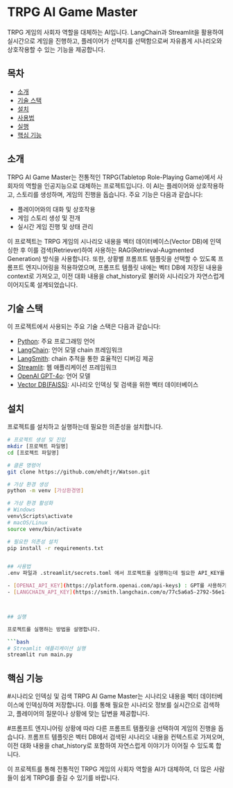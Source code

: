 # TRPG AI Game Master

TRPG 게임의 사회자 역할을 대체하는 AI입니다. LangChain과 Streamlit을 활용하여 실시간으로 게임을 진행하고, 플레이어가 선택지를 선택함으로써 자유롭게 시나리오와 상호작용할 수 있는 기능을 제공합니다.

## 목차

- [소개](#소개)
- [기술 스택](#기술-스택)
- [설치](#설치)
- [사용법](#사용법)
- [실행](#실행)
- [핵심 기능](#핵심-기능)

## 소개

TRPG AI Game Master는 전통적인 TRPG(Tabletop Role-Playing Game)에서 사회자의 역할을 인공지능으로 대체하는 프로젝트입니다. 이 AI는 플레이어와 상호작용하고, 스토리를 생성하며, 게임의 진행을 돕습니다. 주요 기능은 다음과 같습니다:
- 플레이어와의 대화 및 상호작용
- 게임 스토리 생성 및 전개
- 실시간 게임 진행 및 상태 관리

이 프로젝트는 TRPG 게임의 시나리오 내용을 벡터 데이터베이스(Vector DB)에 인덱싱한 후 이를 검색(Retriever)하여 사용하는 RAG(Retrieval-Augmented Generation) 방식을 사용합니다. 또한, 상황별 프롬프트 템플릿을 선택할 수 있도록 프롬프트 엔지니어링을 적용하였으며, 프롬프트 템플릿 내에는 벡터 DB에 저장된 내용을 context로 가져오고, 이전 대화 내용을 chat_history로 불러와 시나리오가 자연스럽게 이어지도록 설계되었습니다.

## 기술 스택

이 프로젝트에서 사용되는 주요 기술 스택은 다음과 같습니다:
- [Python](https://www.python.org/): 주요 프로그래밍 언어
- [LangChain](https://langchain.com/): 언어 모델 chain 프레임워크
- [LangSmith](https://www.langchain.com/langsmith): chain 추적을 통한 효율적인 디버깅 제공
- [Streamlit](https://streamlit.io/): 웹 애플리케이션 프레임워크
- [OpenAI GPT-4o](https://openai.com/research/gpt-4): 언어 모델
- [Vector DB(FAISS)](https://www.vector-db.com/): 시나리오 인덱싱 및 검색을 위한 벡터 데이터베이스

## 설치

프로젝트를 설치하고 실행하는데 필요한 의존성을 설치합니다.

```bash
# 프로젝트 생성 및 진입
mkdir [프로젝트 파일명]
cd [프로젝트 파일명]

# 클론 명령어
git clone https://github.com/ehdtjr/Watson.git

# 가상 환경 생성
python -m venv [가상환경명]

# 가상 환경 활성화
# Windows
venv\Scripts\activate
# macOS/Linux
source venv/bin/activate

# 필요한 의존성 설치
pip install -r requirements.txt


## 사용법
.env 파일과 .streamlit/secrets.toml 에서 프로젝트를 실행하는데 필요한 API_KEY를 지정해줍니다.

- [OPENAI_API_KEY](https://platform.openai.com/api-keys) : GPT를 사용하기 위한 key 발급
- [LANGCHAIN_API_KEY](https://smith.langchain.com/o/77c5a6a5-2792-56e1-ac37-fe1d529f8673/settings) : langsmith를 활용한 답변 생성 과정을 추적하기 위한 key 발급



## 실행

프로젝트를 실행하는 방법을 설명합니다.

```bash
# Streamlit 애플리케이션 실행
streamlit run main.py
```

## 핵심 기능
#시나리오 인덱싱 및 검색
TRPG AI Game Master는 시나리오 내용을 벡터 데이터베이스에 인덱싱하여 저장합니다. 이를 통해 필요한 시나리오 정보를 실시간으로 검색하고, 플레이어의 질문이나 상황에 맞는 답변을 제공합니다.

#프롬프트 엔지니어링
상황에 따라 다른 프롬프트 템플릿을 선택하여 게임의 진행을 돕습니다. 프롬프트 템플릿은 벡터 DB에서 검색된 시나리오 내용을 컨텍스트로 가져오며, 이전 대화 내용을 chat_history로 포함하여 자연스럽게 이야기가 이어질 수 있도록 합니다.

이 프로젝트를 통해 전통적인 TRPG 게임의 사회자 역할을 AI가 대체하여, 더 많은 사람들이 쉽게 TRPG를 즐길 수 있기를 바랍니다.
